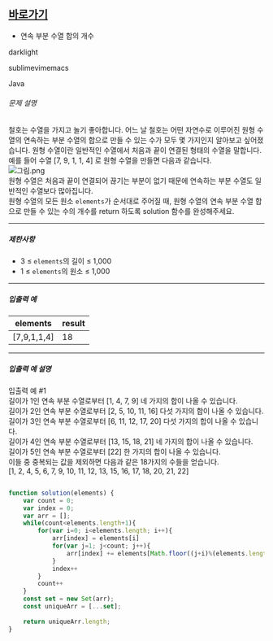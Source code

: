 
## [바로가기](https://school.programmers.co.kr/learn/courses/30/lessons/131701)



- 연속 부분 수열 합의 개수

darklight

sublimevimemacs

Java 

###### 문제 설명

철호는 수열을 가지고 놀기 좋아합니다. 어느 날 철호는 어떤 자연수로 이루어진 원형 수열의 연속하는 부분 수열의 합으로 만들 수 있는 수가 모두 몇 가지인지 알아보고 싶어졌습니다. 원형 수열이란 일반적인 수열에서 처음과 끝이 연결된 형태의 수열을 말합니다. 예를 들어 수열 [7, 9, 1, 1, 4] 로 원형 수열을 만들면 다음과 같습니다.  
![그림.png](https://grepp-programmers.s3.ap-northeast-2.amazonaws.com/files/production/f207cd37-34dc-4cbd-96bb-83435bd6efd4/%EA%B7%B8%EB%A6%BC.png)  
원형 수열은 처음과 끝이 연결되어 끊기는 부분이 없기 때문에 연속하는 부분 수열도 일반적인 수열보다 많아집니다.  
원형 수열의 모든 원소 `elements`가 순서대로 주어질 때, 원형 수열의 연속 부분 수열 합으로 만들 수 있는 수의 개수를 return 하도록 solution 함수를 완성해주세요.

---

##### 제한사항

- 3 ≤ `elements`의 길이 ≤ 1,000
- 1 ≤ `elements`의 원소 ≤ 1,000

---

##### 입출력 예

|elements|result|
|---|---|
|[7,9,1,1,4]|18|

---

##### 입출력 예 설명

입출력 예 #1  
길이가 1인 연속 부분 수열로부터 [1, 4, 7, 9] 네 가지의 합이 나올 수 있습니다.  
길이가 2인 연속 부분 수열로부터 [2, 5, 10, 11, 16] 다섯 가지의 합이 나올 수 있습니다.  
길이가 3인 연속 부분 수열로부터 [6, 11, 12, 17, 20] 다섯 가지의 합이 나올 수 있습니다.  
길이가 4인 연속 부분 수열로부터 [13, 15, 18, 21] 네 가지의 합이 나올 수 있습니다.  
길이가 5인 연속 부분 수열로부터 [22] 한 가지의 합이 나올 수 있습니다.  
이들 중 중복되는 값을 제외하면 다음과 같은 18가지의 수들을 얻습니다.  
[1, 2, 4, 5, 6, 7, 9, 10, 11, 12, 13, 15, 16, 17, 18, 20, 21, 22]
~~~~js

function solution(elements) {
    var count = 0;
    var index = 0;
    var arr = [];
    while(count<elements.length+1){
        for(var i=0; i<elements.length; i++){
            arr[index] = elements[i]
            for(var j=1; j<count; j++){
                arr[index] += elements[Math.floor((j+i)%(elements.length))] 
            }
            index++
        }
        count++
    }
    const set = new Set(arr);
    const uniqueArr = [...set];
    
    return uniqueArr.length;
}



~~~~